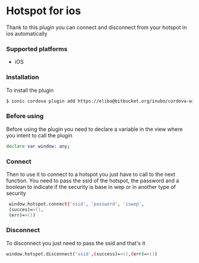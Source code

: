 
# Hotspot for ios

Thank to this plugin you can connect and disconnect from your hotspot in ios automatically

### Supported platforms

- iOS

### Installation

To install the plugin

```bash
$ ionic cordova plugin add https://elibo@bitbucket.org/inubo/cordova-wifi-ios.git
```

### Before using
Before using the plugin you need to declare a variable in the view where you intent to call the plugin

```bash
declare var window: any;
```

### Connect
Then to use it to connect to a hotspot you just have to call to the next function. You need to pass the ssid of the hotspot, the password and a boolean to indicate if the security is base in wep or in another type of security

```bash
 window.hotspot.connect('ssid', 'password', 'iswep',
 (succes)=>(),
 (err)=>())
```

### Disconnect
To disconnect you just need to pass the ssid and that's it
```bash
window.hotspot.disconnect('ssid',(success)=>(),(err)=>())
```
